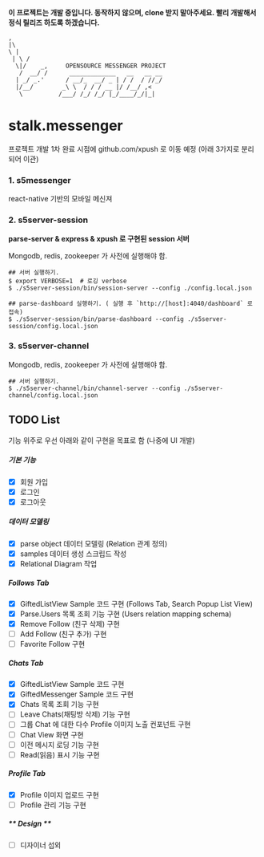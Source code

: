**이 프로젝트는 개발 중입니다. 동작하지 않으며, clone 받지 말아주세요. 빨리 개발해서 정식 릴리즈 하도록 하겠습니다.**

```
,
|\
\ |
 | \ /
  \|/    _,     OPENSOURCE MESSENGER PROJECT
   /  __/ /      _____________   __   __ __
  | _/ _.'      / __/_  __/ _ | / /  / //_/
  |/__/        _\ \  / / / __ |/ /__/ ,<
   \          /___/ /_/ /_/ |_/____/_/|_|
```

# stalk.messenger

프로젝트 개발 1차 완료 시점에 github.com/xpush 로 이동 예정 (아래 3가지로 분리되어 이관)

### 1. s5messenger

react-native 기반의 모바일 메신져

### 2. s5server-session

**parse-server & express & xpush 로 구현된 session 서버**

Mongodb, redis, zookeeper 가 사전에 실행해야 함.

```
## 서버 실행하기.
$ export VERBOSE=1  # 로깅 verbose
$ ./s5server-session/bin/session-server --config ./config.local.json

## parse-dashboard 실행하기. ( 실행 후 `http://[host]:4040/dashboard` 로 접속)
$ ./s5server-session/bin/parse-dashboard --config ./s5server-session/config.local.json
```

### 3. s5server-channel

Mongodb, redis, zookeeper 가 사전에 실행해야 함.

```
## 서버 실행하기.
$ ./s5server-channel/bin/channel-server --config ./s5server-channel/config.local.json
```

## TODO List

기능 위주로 우선 아래와 같이 구현을 목표로 함 (나중에 UI 개발)

##### 기본 기능
- [x] 회원 가입
- [x] 로그인
- [x] 로그아웃

##### 데이터 모델링
- [x] parse object 데이터 모델링 (Relation 관계 정의)
- [x] samples 데이터 생성 스크립드 작성
- [x] Relational Diagram 작업

##### Follows Tab
- [x] GiftedListView Sample 코드 구현 (Follows Tab, Search Popup List View)
- [x] Parse.Users 목록 조회 기능 구현 (Users relation mapping schema)
- [x] Remove Follow (친구 삭제) 구현
- [ ] Add Follow (친구 추가) 구현
- [ ] Favorite Follow 구현

##### Chats Tab
- [x] GiftedListView Sample 코드 구현
- [x] GiftedMessenger Sample 코드 구현
- [x] Chats 목록 조회 기능 구현
- [ ] Leave Chats(채팅방 삭제) 기능 구현
- [ ] 그룹 Chat 에 대한 다수 Profile 이미지 노출 컨포넌트 구현
- [ ] Chat View 화면 구현
- [ ] 이전 메시지 로딩 기능 구현
- [ ] Read(읽음) 표시 기능 구현

##### Profile Tab
- [x] Profile 이미지 업로드 구현
- [ ] Profile 관리 기능 구현

##### ** Design **
- [ ] 디자이너 섭외
